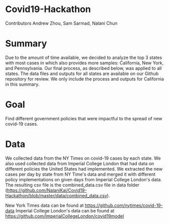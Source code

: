 # Covid19-Hackathon
 
Contributors
Andrew Zhou, Sam Sarmad, Nalani Chun

# Summary
Due to the amount of time available, we decided to analyze the top 3 states with most cases in which also provides more samples: California, New York, and Pennsylvania. Our final process, as described below, was applied to all states. The data files and outputs for all states are available on our Github repository for review. We only include the process and outputs for California in this summary.

# Goal
Find different government policies that were impactful to the spread of new covid-19 cases.

# Data
We collected data from the NY Times on covid-19 cases by each state. We also used collected data from Imperial College London that had data on different policies the United States had implemented. We extracted the new cases per day by state from NY Time's data and merged it with different policy implementations on given days from Imperial College London's data. The resulting csv file is the combined_data.csv file in data folder (https://github.com/NalaniKai/Covid19-Hackathon/blob/master/data/combined_data.csv).

New York Times data can be found at https://github.com/nytimes/covid-19-data
Imperial College London's data can be found at https://github.com/ImperialCollegeLondon/covid19model
